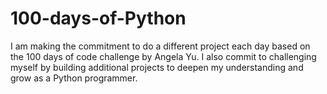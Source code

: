 # 100-days-of-Python
I am making the commitment to do a different project each day based on the 100 days of code challenge by Angela Yu. I also commit to challenging myself by building additional projects to deepen my understanding and grow as a Python programmer.
